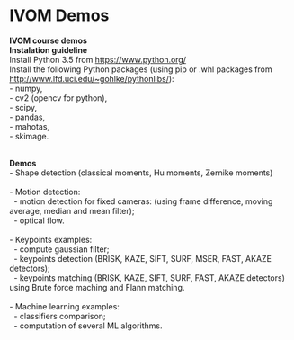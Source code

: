 # IVOM Demos
<strong>IVOM course demos</strong>
<br />
<strong>Instalation guideline</strong>
<br />
Install Python 3.5 from https://www.python.org/
<br />
Install the following Python packages (using pip or .whl packages from http://www.lfd.uci.edu/~gohlke/pythonlibs/):<br />
       - numpy, <br />
       - cv2 (opencv for python),<br />
       - scipy,<br />
       - pandas,<br />
       - mahotas,<br />
       - skimage.<br />
       
<br />
<strong>Demos</strong>
<br />
 - Shape detection (classical moments, Hu moments, Zernike moments) <br /> <br /> 
 - Motion detection: <br />
 &nbsp; - motion detection for fixed cameras: (using frame difference, moving average, median and mean filter);<br />
 &nbsp; - optical flow. <br /> <br /> 
 - Keypoints examples: <br />
 &nbsp; - compute gaussian filter;<br />
 &nbsp; - keypoints detection (BRISK, KAZE, SIFT, SURF, MSER, FAST, AKAZE detectors); <br />
 &nbsp; - keypoints matching (BRISK, KAZE, SIFT, SURF, FAST, AKAZE detectors) using Brute force maching and Flann matching. <br />  <br /> 
  - Machine learning examples: <br />
 &nbsp; - classifiers comparison;<br />
 &nbsp; - computation of several ML algorithms. <br /> 
     
 
